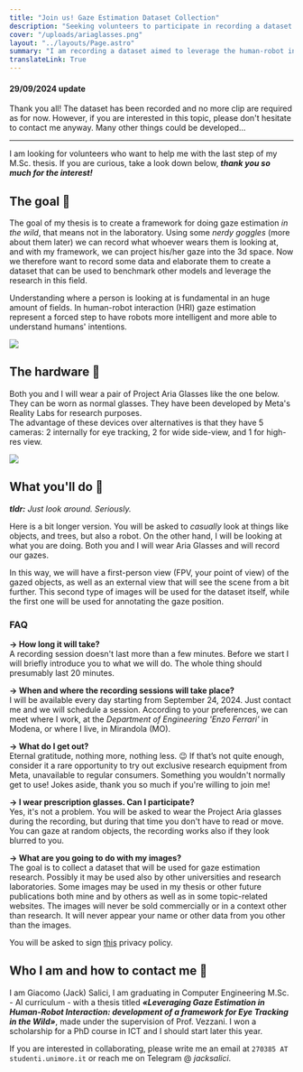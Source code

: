 ```yaml
---
title: "Join us! Gaze Estimation Dataset Collection"
description: "Seeking volunteers to participate in recording a dataset for gaze estimation benchmarking."
cover: "/uploads/ariaglasses.png"
layout: "../layouts/Page.astro"
summary: "I am recording a dataset aimed to leverage the human-robot interaction research about gaze estimation. 👀"
translateLink: True
---
```


#### 29/09/2024 update

Thank you all! The dataset has been recorded and no more clip are required as for now.
However, if you are interested in this topic, please don't hesitate to contact me anyway. Many other things could be developed...
___

I am looking for volunteers who want to help me with the last step of my M.Sc. thesis. If you are curious, take a look down below, ***thank you so much for the interest!***  


## The goal 🚀

The goal of my thesis is to create a framework for doing gaze estimation *in the wild*, that means not in the laboratory. Using some *nerdy goggles* (more about them later) we can record what whoever wears them is looking at, and with my framework, we can project his/her gaze into the 3d space. Now we therefore want to record some data and elaborate them to create a dataset that can be used to benchmark other models and leverage the research in this field.  

Understanding where a person is looking at is fundamental in an huge amount of fields. In human-robot interaction (HRI) gaze estimation represent a forced step to have robots more intelligent and more able to understand humans' intentions.

![](/uploads/rerun.png)


## The hardware 🥽  

Both you and I will wear a pair of Project Aria Glasses like the one below. They can be worn as normal glasses. They have been developed by Meta's Reality Labs for research purposes.  
The advantage of these devices over alternatives is that they have 5 cameras: 2 internally for eye tracking, 2 for wide side-view, and 1 for high-res view.  

![](/uploads/ariaglasses.png)


## What you'll do 🤖

***tldr:** Just look around. Seriously.*  

Here is a bit longer version. You will be asked to *casually* look at things like objects, and trees, but also a robot. On the other hand, I will be looking at what you are doing. Both you and I will wear Aria Glasses and will record our gazes.  

In this way, we will have a first-person view (FPV, your point of view) of the gazed objects, as well as an external view that will see the scene from a bit further. This second type of images will be used for the dataset itself, while the first one will be used for annotating the gaze position.  

### FAQ  

**→ How long it will take?**  
A recording session doesn't last more than a few minutes. Before we start I will briefly introduce you to what we will do. The whole thing should presumably last 20 minutes.

**→ When and where the recording sessions will take place?**  
I will be available every day starting from September 24, 2024. Just contact me and we will schedule a session.
According to your preferences, we can meet where I work, at the *Department of Engineering 'Enzo Ferrari'* in Modena, or where I live, in Mirandola (MO).

**→ What do I get out?**  
Eternal gratitude, nothing more, nothing less. 😉 If that’s not quite enough, consider it a rare opportunity to try out exclusive research equipment from Meta, unavailable to regular consumers. Something you wouldn't normally get to use! Jokes aside, thank you so much if you're willing to join me!

**→ I wear prescription glasses. Can I participate?**  
Yes, it's not a problem. You will be asked to wear the Project Aria glasses during the recording, but during that time you don't have to read or move. You can gaze at random objects, the recording works also if they look blurred to you.

**→ What are you going to do with my images?**  
The goal is to collect a dataset that will be used for gaze estimation research. Possibly it may be used also by other universities and research laboratories. Some images may be used in my thesis or other future publications both mine and by others as well as in some topic-related websites. The images will never be sold commercially or in a context other than research. It will never appear your name or other data from you other than the images.  

You will be asked to sign [this](https://drive.google.com/file/d/1yr69bI2nbvHMglRYa7zvgp_mEGDfDvZ4/view?usp=drive_link) privacy policy.

## Who I am and how to contact me 📮

I am Giacomo (Jack) Salici, I am graduating in Computer Engineering M.Sc. - AI curriculum - with a thesis titled ***«Leveraging Gaze Estimation in Human-Robot Interaction: development of a framework for Eye Tracking in the Wild»***, made under the supervision of Prof. Vezzani. I won a scholarship for a PhD course in ICT and I should start later this year.  

If you are interested in collaborating, please write me an email at  `270385 AT studenti.unimore.it` or reach me on Telegram @ _jacksalici_.
